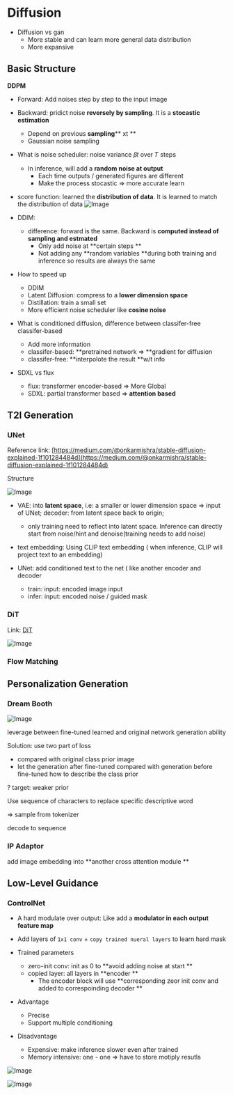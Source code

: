 

# Diffusion 


- Diffusion vs gan
    - More stable and can learn more general data distribution 
    - More expansive

## Basic Structure


**DDPM**

- Forward: Add noises step by step to the input image
- Backward: pridict noise **reversely by sampling**. It is a **stocastic estimation**
    - Depend on previous **sampling**** xt **
    - Gaussian noise sampling

- What is noise scheduler:  noise variance 𝛽𝑡 over 𝑇 steps
    - In inference, will add a  **random noise at output**
        - Each time outputs / generated figures are different 
        - Make the process stocastic ⇒ more accurate learn 


- score function: learned the **distribution of data**. It is learned to match the distribution of data 
![Image](./media/1742512715608_d_22405834-30de-804b-bb90-fc28c406b734.png)


- DDIM:
    - difference: forward is the same. Backward is **computed instead of sampling and estmated**
        - Only add noise at **certain steps **
        - Not adding any **random variables **during both training and inference so results are always the same 


- How to speed up
    - DDIM
    - Latent Diffusion: compress to a **lower dimension space**
    - Distillation: train a small set
    - More efficient noise scheduler like **cosine noise**

- What is conditioned diffusion, difference between classifer-free classifer-based
    - Add more information
    - classifer-based: **pretrained network ⇒ **gradient for diffusion 
    - classifer-free: **interpolote the result **w/t info

- SDXL vs flux 
    - flux: transformer encoder-based ⇒ More Global 
    - SDXL: partial transformer based ⇒ **attention based**

## T2I Generation


### UNet


Reference link: [https://medium.com/@onkarmishra/stable-diffusion-explained-1f101284484d](https://medium.com/@onkarmishra/stable-diffusion-explained-1f101284484d)

Structure

![Image](./media/image_22405834-30de-80b4-8b78-d1b795256410.png)


- VAE: into **latent space**, i.e: a smaller or lower dimension space ⇒ input of UNet; decoder: from latent space back to origin;
    - only training need to reflect into latent space. Inference can directly start from noise/hint and denoise(training needs to add noise)

- text embedding: Using CLIP text embedding ( when inference, CLIP will project text to an embedding)
- UNet: add conditioned text to the net ( like another encoder and decoder
    - train: input: encoded image input
    - infer: input: encoded noise / guided mask

### DiT


Link: [DiT](https://www.wpeebles.com/DiT)

![Image](./media/image_22405834-30de-80e7-b66e-e77dd98a9293.png)


### Flow Matching 


## Personalization Generation


### Dream Booth


![Image](./media/image_22405834-30de-80c9-9406-d851d5591a03.png)


leverage between fine-tuned learned and original network generation ability

Solution: use two part of loss

- compared with original class prior image
- let the generation after fine-tuned compared with generation before fine-tuned
how to describe the class prior

? target: weaker prior

Use sequence of characters to replace specific descriptive word

⇒ sample from tokenizer

decode to sequence

### IP Adaptor


add image embedding into  **another cross attention module **

## Low-Level Guidance


### ControlNet


- A hard modulate over output: Like add a **modulator in each output feature map**
- Add layers of `1x1 conv` + `copy trained nueral layers` to learn hard mask 
- Trained parameters
    - zero-init conv: init as 0 to  **avoid adding noise at start **
    - copied layer: all layers in **encoder **
        - The encoder block will use **corresponding zeor init conv and added to correspoinding decoder **


- Advantage
    - Precise 
    - Support multiple conditioning  

- Disadvantage 
    - Expensive: make inference slower even after trained 
    - Memory intensive: one - one ⇒ have to store motiply resutls

![Image](./media/2bff698f99ef8960264e52492de83a6_22405834-30de-80da-a252-c9e6ca96a0ac.jpg)


![Image](./media/image_22405834-30de-802d-8952-d37b9490e387.png)

